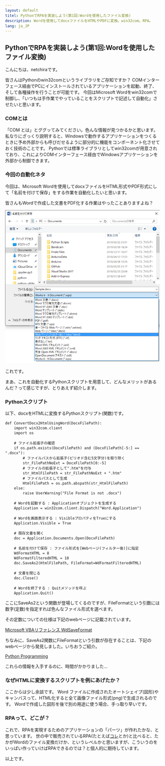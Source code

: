 ```yaml
---
layout: default
titel: PythonでRPAを実装しよう(第1回:Wordを使用したファイル変換)
description: Wordを使用してdocxファイルをHTMLやPDFに変換。win32com。RPA。
lang: ja_JP
---
```


## PythonでRPAを実装しよう(第1回:Wordを使用したファイル変換)

こんにちは、netchiraです。

皆さんはPythonのwin32comというライブラリをご存知ですか？
COMインターフェース経由でPCにインストールされているアプリケーションを起動、終了、そして各種操作を行うことが可能です。
今回はMicrosoft Wordをwin32comで制御し、「いつもは手作業でやっていることをスクリプトで記述して自動化」させたいと思います。

### COMとは
「COM とは」とググッてみてください。色んな情報が見つかるかと思います。
私なりにざっくり説明すると、Windowsで動作するアプリケーションをつくるときに予め外部からも呼びだせるように部分的に機能をコンポーネント化させておく技術のことです。
Pythonでは標準ライブラリとしてwin32comが用意されており、これによりCOMインターフェース経由でWindowsアプリケーションを外部から制御できます。

### 今回の自動化ネタ
今回は、Microsoft Wordを使用してdocxファイルをHTML形式やPDF形式にして「名前を付けて保存」をする作業を自動化したいと思います。

皆さんもWordで作成した文書をPDF化する作業はやったことありますよね？

![Word_Window](../picture/ConvertDocx2HtmlUsingWord/WordSaveAs2.PNG)


これです。

まあ、これを自動化するPythonスクリプトを用意して、どんなメリットがあるんだ？って感じですが、とりあえず紹介します。

### Pythonスクリプト
以下、docxをHTMLに変換するPythonスクリプト(関数)です。


```
def ConvertDocx2HtmlUsingWord(DocxFilePath):
    import win32com.client
    import os

    # ファイル拡張子の確認
    if os.path.exists(DocxFilePath) and (DocxFilePath[-5:] == ".docx"):
        # ファイルパスから拡張子(ピリオド含む5文字分)を取り除く
        str_FilePathNoExt = DocxFilePath[0:-5]
        # ファイルの拡張子として".htm"を付与
        str_HtmlFilePath = str_FilePathNoExt + ".htm"
        # ファイルパスとして生成
        HtmlFilePath = os.path.abspath(str_HtmlFilePath)
    else:
        raise UserWarning("File Format is not .docx")
    
    # Wordを起動する : Applicationオブジェクトを生成する
    Application = win32com.client.Dispatch("Word.Application")

    # Wordを画面表示する : VisibleプロパティをTrueにする
    Application.Visible = True

    # 既存文書を開く
    doc = Application.Documents.Open(DocxFilePath)

    # 名前を付けて保存 : ファイル形式を[Webページ(フィルター後)]に指定
    WdFormatHTML = 8
    WdFormatFilteredHTML = 10
    doc.SaveAs2(HtmlFilePath, FileFormat=WdFormatFilteredHTML)

    # 文書を閉じる
    doc.Close()

    # Wordを終了する : Quitメソッドを呼ぶ
    Application.Quit()
```


ここにSaveAs2という関数が登場してくるのですが、FileFormatという引数には数字(定数)を指定すれば色んなファイル形式を選べます。

その定数についての仕様は下記のwebページに記載されています。

[Microsoft VBAリファレンス WdSaveFormat](https://docs.microsoft.com/ja-jp/office/vba/api/word.wdsaveformat)

ちなみに、SaveAs2関数にFileFormatという引数が存在することは、下記のwebページから発見しました。いちおうご紹介。

[Python Programming](https://en.m.wikibooks.org/wiki/Python_Programming/MS_Word)

これらの情報を入手するのに、時間がかかりました…

### なぜHTMLに変換するスクリプトを例にあげたか？
ここからは少し余談です。
Word ファイルに作成されたオートシェイプ(図形)やキャンバスって、HTML化すると全て画像ファイル形式(png)で生成されるのです。
Wordで作成した図形を後で別の用途に使う場合、手っ取り早いです。


### RPAって、どこが？
これで、RPAを実現するためのアプリケーションの「パーツ」が作れたかな、と思っています。
世の中で販売されているRPA(たとえば[コレ](https://www.celf.biz/rpa/)とか)と比べると、たかがWordのファイル変換だけか、というレベルかと思いますが、こういうのをいっぱい作っていけばRPAできるのでは？と個人的に期待しています。


以上です。



